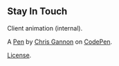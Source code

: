 Stay In Touch
-------------
Client animation (internal).

A [Pen](https://codepen.io/chrisgannon/pen/eec65ad54008fa24b7b38d6d64f3c7fe) by [Chris Gannon](http://codepen.io/chrisgannon) on [CodePen](http://codepen.io/).

[License](https://codepen.io/chrisgannon/pen/eec65ad54008fa24b7b38d6d64f3c7fe/license).